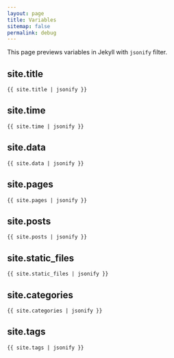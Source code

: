 ```yaml
---
layout: page
title: Variables
sitemap: false
permalink: debug
---
```


This page previews variables in Jekyll with `jsonify` filter.

## site.title

```
{{ site.title | jsonify }}
```

## site.time

```
{{ site.time | jsonify }}
```

## site.data

```
{{ site.data | jsonify }}
```

## site.pages

```
{{ site.pages | jsonify }}
```

## site.posts

```
{{ site.posts | jsonify }}
```

## site.static_files

```
{{ site.static_files | jsonify }}
```

## site.categories

```
{{ site.categories | jsonify }}
```

## site.tags

```
{{ site.tags | jsonify }}
```

<script>
document.querySelectorAll('pre code').forEach(function (el) {
  el.innerText = JSON.stringify(JSON.parse(el.innerText), null, 2)
});
</script>
